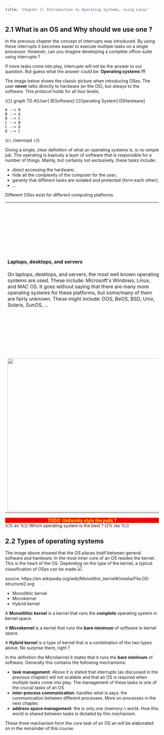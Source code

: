 ```yaml
---
title: 'Chapter 2: Introduction to Operating Systems, using Linux'
---
```


<!--
&laquo;&nbsp;[Back to Table of Contents](/)<br/>

<hr/>
< !--
&raquo;&nbsp;[Naar de labo opgave](#oef)
-->

## 2.1 What is an OS and Why should we use one ?

In the previous chapter the concept of interrupts was introduced. By using these interrupts it becomes easier to execute multiple tasks on a single processor. However, can you imagine developing a complete office-suite using interrupts ? 

If more tasks come into play, interrupts will not be the answer to our question. But guess what the answer could be: **Operating systems !!!**

The image below shows the classic picture when introducing OSes. The user **never** talks directly to hardware (or the OS), but always to the software. This protocol holds for all four levels.

{{<mermaid>}}
graph TD
    A[User]
    B[Software]
    C[Operating System]
    D[Hardware]
    
    A --> B
    B --> A
    B --> C
    C --> B
    C --> D
    D --> C
{{< /mermaid >}}

Giving a single, clear definition of what an operating systems is, is no simple job. The operating is basicaly a layer of software that is responsible for a number of things. Mainly, but certainly not exclusively, these tasks include:

* direct accessing the hardware;
* hide all the complexity of the computer for the user;
* garanty that different tasks are isolated and protected (form each other);
* ...

Different OSes exist for different computing platforms.
<table style="border: 0px;">
    <tr>
        <td width="50%"><h4>Laptops, desktops, and servers</h4>On laptops, desktops, and servers, the most well known operating systems are used. These include: Microsoft's Windows, Linux, and MAC OS. It goes without saying that there are many more operating systems for these platforms, but some/many of them are fairly unknown. These might include: DOS, BeOS, BSD, Unix, Solaris, SunOS, ...</td>
        <td><img src="https://3.imimg.com/data3/OP/NK/MY-2971758/laptop-desktop-and-server-trading-service-250x250.jpg" width=500px></td>
    </tr>
    <tr><td><img src="https://images.fridaymagazine.ae/1_2244719/imagesList_0/159508486_main.jpg" width="500px"></td>
        <td><h4>Embedded systems</h4>Embedded systems come in many flavours, colours and sizes. Typically, these devices are smaller and have fewer features than the laptops and co do. It goes without saying that the OSes that run on embedded systems are different to, or at least ported from, the other OSes. A number of OSes for embedded systems are: Android, FreeRTOS, Symbian, mbedOS, and brickOS.</td></tr>
</table>

<div style="background-color: #F00; color: yellow; font-weight: bold; text-align: center">TODO: Uniformly style the polls ?</div>
{{% ex %}}
Which operating system is the best ?
{{% /ex %}}

## 2.2 Types of operating systems

The image above showed that the OS places itself between general software and hardware. In the most inner core of an OS resides the kernel. This is the heart of the OS. Depending on the type of the kernel, a typical classification of OSes can be made
<img src="https://upload.wikimedia.org/wikipedia/commons/d/d0/OS-structure2.svg">
<div class="footnote">source: https://en.wikipedia.org/wiki/Monolithic_kernel#/media/File:OS-structure2.svg</div>

* Monolithic kernel
* Microkernel
* Hybrid kernel

A **Monotlithic kernel** is a kernel that runs the __complete__ operating system in kernel space.
<!--Linux is a example of an OS that uses a Monolithic kernel.-->

A **Microkernel** is a kernel that runs the __bare minimum__ of software in kernel space.

A **Hybrid kernel** is a type of kernel that is a combination of the two types above. No surprise there, right ?

In the definition the Microkernel it states that it runs the **bare minimum** of software. Generally this contains the following mechanisms: 

* **task management**: Above it is stated that interrupts (as discussed in the previous chapter) will not scalable and that an OS is required when multiple tasks come into play. The management of these tasks is one of the crucial tasks of an OS
* **inter-process communication**: handles what is says: the communication between different processes. More on processes in the next chapter.
* **address space management**: the is only one (memory-) world. How this world is shared between tasks is dictated by this mechanism.

These three mechanism form the core task of an OS an will be elaborated on in the remainder of this course.

